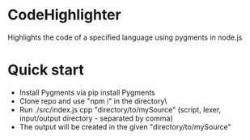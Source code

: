 # CodeHighlighter
Highlights the code of a specified language using pygments in node.js


# Quick start
* Install Pygments via pip install Pygments
* Clone repo and use "npm i" in the directory\
* Run ./src/index.js cpp "directory/to/mySource" (script, lexer, input/output directory - separated by comma)
* The output will be created in the given "directory/to/mySource"